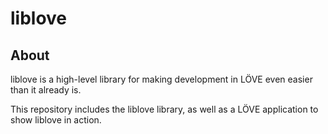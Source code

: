 # liblove

## About

liblove is a high-level library for making development in LÖVE even easier than it already is.

This repository includes the liblove library, as well as a LÖVE application to show liblove in action.
